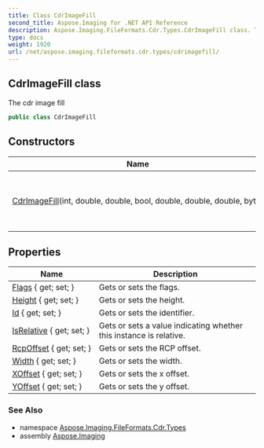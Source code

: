```yaml
---
title: Class CdrImageFill
second_title: Aspose.Imaging for .NET API Reference
description: Aspose.Imaging.FileFormats.Cdr.Types.CdrImageFill class. The cdr image fill
type: docs
weight: 1920
url: /net/aspose.imaging.fileformats.cdr.types/cdrimagefill/
---
```

## CdrImageFill class

The cdr image fill

```csharp
public class CdrImageFill
```

## Constructors

| Name | Description |
| --- | --- |
| [CdrImageFill](cdrimagefill/)(int, double, double, bool, double, double, double, byte) | Initializes a new instance of the `CdrImageFill` class. |

## Properties

| Name | Description |
| --- | --- |
| [Flags](../../aspose.imaging.fileformats.cdr.types/cdrimagefill/flags/) { get; set; } | Gets or sets the flags. |
| [Height](../../aspose.imaging.fileformats.cdr.types/cdrimagefill/height/) { get; set; } | Gets or sets the height. |
| [Id](../../aspose.imaging.fileformats.cdr.types/cdrimagefill/id/) { get; set; } | Gets or sets the identifier. |
| [IsRelative](../../aspose.imaging.fileformats.cdr.types/cdrimagefill/isrelative/) { get; set; } | Gets or sets a value indicating whether this instance is relative. |
| [RcpOffset](../../aspose.imaging.fileformats.cdr.types/cdrimagefill/rcpoffset/) { get; set; } | Gets or sets the RCP offset. |
| [Width](../../aspose.imaging.fileformats.cdr.types/cdrimagefill/width/) { get; set; } | Gets or sets the width. |
| [XOffset](../../aspose.imaging.fileformats.cdr.types/cdrimagefill/xoffset/) { get; set; } | Gets or sets the x offset. |
| [YOffset](../../aspose.imaging.fileformats.cdr.types/cdrimagefill/yoffset/) { get; set; } | Gets or sets the y offset. |

### See Also

* namespace [Aspose.Imaging.FileFormats.Cdr.Types](../../aspose.imaging.fileformats.cdr.types/)
* assembly [Aspose.Imaging](../../)


